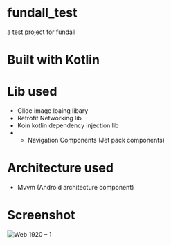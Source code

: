 # fundall_test
a test project for fundall 

# Built with Kotlin

# Lib used
* Glide image loaing libary
* Retrofit Networking lib
* Koin kotlin dependency injection lib
* * Navigation Components (Jet pack components)

# Architecture used
* Mvvm (Android architecture component) 

# Screenshot
![Web 1920 – 1](https://user-images.githubusercontent.com/31355965/65147333-c9973400-d9d2-11e9-94d7-7fd3075580d3.png)
